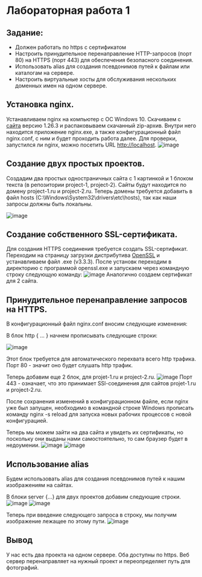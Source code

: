 # Лабораторная работа 1
## Задание:
* Должен работать по https c сертификатом
* Настроить принудительное перенаправление HTTP-запросов (порт 80) на HTTPS (порт 443) для обеспечения безопасного соединения.
* Использовать alias для создания псевдонимов путей к файлам или каталогам на сервере.
* Настроить виртуальные хосты для обслуживания нескольких доменных имен на одном сервере.

## Установка nginx.
Устанавливаем nginx на компьютер c ОС Windows 10. Cкачиваем с [сайта](https://nginx.org/ru/download.html) версию 1.26.3 и распаковываем скачанный zip-архив. Внутри него находится приложение nginx.exe, а также конфигурационный файл nginx.conf, с ним и будет проходить работа далее. Для проверки, запустился ли nginx, можно посетить URL [http://localhost](http://localhost).
![image](https://github.com/user-attachments/assets/9786f1b4-f057-4abe-bbbe-cbd39a7fd4e9)
## Создание двух простых проектов.
Создадим два простых одностраничных сайта с 1 картинкой и 1 блоком текста (в репозитории project-1, project-2).
Сайты будут находится по домену project-1.ru и project-2.ru.
Теперь домены требуется добавить в файл hosts (C:\Windows\System32\drivers\etc\hosts), так как наши запросы должны быть локальны.

![image](https://github.com/user-attachments/assets/4578b34a-483d-4a02-9c12-3a5e08811f40)
## Создание собственного SSL-сертификата.
Для создания HTTPS соединения требуется создать SSL-сертификат. Переходим на страницу загрузки дистрибутива [OpenSSL](https://slproweb.com/products/Win32OpenSSL.html) и устанавливаем файл .exe (v3.3.3).
После установк переходим в директорию с программой openssl.exe и запускаем через командную строку следующую команду:
![image](https://github.com/user-attachments/assets/d33b9a7a-a671-481d-a815-bc719a27490c)
Аналогично создаем сертификат для 2 сайта.
## Принудительное перенаправление запросов на HTTPS.
В конфигурационный файл nginx.conf вносим следующие изменения:

В блок http { ... } начнем прописывать следующие строки:

![image](https://github.com/user-attachments/assets/e60645c5-fac9-4273-8a57-a840b7197d3d)

Этот блок требуется для автоматического перехвата всего http трафика.
Порт 80 - значит оно будет слушать http трафик.

Теперь добавим еще 2 блок, для projet-1.ru и project-2.ru.
![image](https://github.com/user-attachments/assets/ac573449-c7f4-4429-bfc8-2646e1e45262)
Порт 443 - означает, что это принимает SSl-соединения для сайтов projet-1.ru и project-2.ru.

После сохранения изменений в конфигурационном файле, если nginx уже был запущен, необходимо в командной строке Windows прописать команду nginx -s reload для запуска новых рабочих процессов с новой конфигурацией.

Теперь мы можем зайти на два сайта и увидеть их сертификаты, но поскольку они выданы нами самостоятельно, то сам браузер будет в недоумении.
![image](https://github.com/user-attachments/assets/bbbdfea8-6626-44a5-9988-004c913a7531)
![image](https://github.com/user-attachments/assets/cc14743a-d179-48aa-8cd8-88d09fc39cfa)

## Использование alias
Будем использовать alias для создания псевдонимов путей к нашим изображениям на сайтах.

В блоки server {...} для двух проектов добавим следующие строки.
![image](https://github.com/user-attachments/assets/1171f888-c2f1-4932-a1b0-af6419cf9957)
![image](https://github.com/user-attachments/assets/733c19ee-9d31-4b7a-b37f-c8c247915953)

Теперь при введение следующего запроса в строку, мы получим изображение лежащее по этому пути.
![image](https://github.com/user-attachments/assets/8dc5a0cd-4956-4128-b0b5-b427c121120a)

## Вывод
У нас есть два проекта на одном сервере. Оба доступны по https. Веб сервер перенаправляет на нужный проект и переопределяет путь для фотографий.
